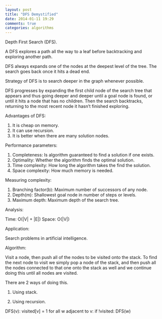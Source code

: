 ```yaml
---
layout: post
title: "DFS Demystified"
date: 2014-01-11 19:29
comments: true
categories: algorithms
---
```


Depth First Search (DFS).

A DFS explores a path all the way to a leaf before backtracking and exploring another path.

DFS always expands one of the nodes at the deepest level of the tree.
The search goes back once it hits a dead end.

Strategy of DFS is to search deeper in the graph whenever possible.

DFS progresses by expanding the first child node of the search tree that appears and thus going deeper and deeper until a goal node is found, or until it hits a node that has no children. Then the search backtracks, returning to the most recent node it hasn’t finished exploring.

Advantages of DFS:

1. It is cheap on memory.
2. It can use recursion.
3. It is better when there are many solution nodes.

Performance parameters:

1. Completeness: Is algorithm guaranteed to find a solution if one exists.
2. Optimality: Whether the algorithm finds the optimal solution.
3. Time complexity: How long the algorithm takes the find the solution.
4. Space complexity: How much memory is needed.

Measuring complexity:

1. Branching factor(b): Maximum number of successors of any node.
2. Depth(m): Shallowest goal node in number of steps or levels.
3. Maximum depth: Maximum depth of the search tree.

Analysis:

Time: O(|V| + |E|)
Space: O(|V|)

Application:

Search problems in artificial intelligence.

Algorithm:

Visit a node, then push all of the nodes to be visited onto the stack. To find the next node to visit we simply pop a node of the stack, and then push all the nodes connected to that one onto the stack as well and we continue doing this until all nodes are visited.

There are 2 ways of doing this.

1. Using stack.



2. Using recursion.

DFS(v):
    visited[v] = 1
    for all w adjacent to v:
        if !visited:
            DFS(w)
